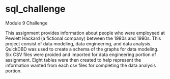 # sql_challenge
Module 9 Challenge

This assignment provides information about people who were employeed at Pewlett Hackard (a fictional company) between the 1980s and 1990s.
This project consist of data modeling, data engineering, and data analysis.
QuickDBD was used to create a schema of the graphs for data modeling.
Six CSV files were proided and imported for data engineering portion of assignment. 
Eight tables were then created to help represent the information wanted from each csv files for completing the data analysis portion. 


